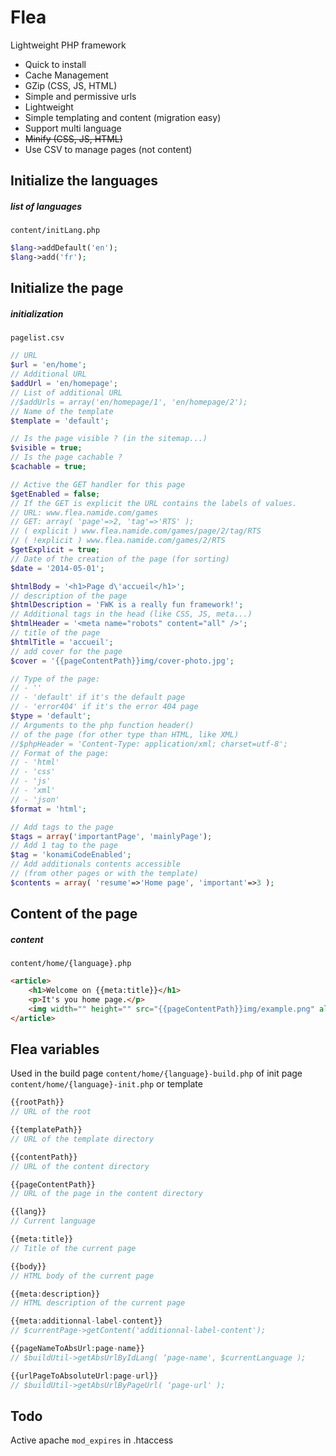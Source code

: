 Flea
====

Lightweight PHP framework
- Quick to install
- Cache Management
- GZip (CSS, JS, HTML)
- Simple and permissive urls
- Lightweight
- Simple templating and content (migration easy)
- Support multi language 
- ~~Minify (CSS, JS, HTML)~~
- Use CSV to manage pages (not content)


Initialize the languages
------------------------

##### list of languages
`content/initLang.php`

```php
$lang->addDefault('en');
$lang->add('fr');
```


Initialize the page
------------------------

##### initialization
`pagelist.csv`

```php
// URL
$url = 'en/home';
// Additional URL
$addUrl = 'en/homepage';
// List of additional URL
//$addUrls = array('en/homepage/1', 'en/homepage/2'); 
// Name of the template	
$template = 'default';

// Is the page visible ? (in the sitemap...)
$visible = true;
// Is the page cachable ?
$cachable = true;

// Active the GET handler for this page
$getEnabled = false;
// If the GET is explicit the URL contains the labels of values.
// URL: www.flea.namide.com/games
// GET: array( 'page'=>2, 'tag'=>'RTS' );
// ( explicit ) www.flea.namide.com/games/page/2/tag/RTS
// ( !explicit ) www.flea.namide.com/games/2/RTS
$getExplicit = true;
// Date of the creation of the page (for sorting)
$date = '2014-05-01';

$htmlBody = '<h1>Page d\'accueil</h1>';
// description of the page
$htmlDescription = 'FWK is a really fun framework!';
// Additional tags in the head (like CSS, JS, meta...)
$htmlHeader = '<meta name="robots" content="all" />';
// title of the page
$htmlTitle = 'accueil';
// add cover for the page
$cover = '{{pageContentPath}}img/cover-photo.jpg';

// Type of the page: 
// - ''
// - 'default' if it's the default page
// - 'error404' if it's the error 404 page
$type = 'default';
// Arguments to the php function header()
// of the page (for other type than HTML, like XML)
//$phpHeader = 'Content-Type: application/xml; charset=utf-8';	
// Format of the page:
// - 'html'
// - 'css'
// - 'js'
// - 'xml'
// - 'json'
$format = 'html';

// Add tags to the page
$tags = array('importantPage', 'mainlyPage');
// Add 1 tag to the page		
$tag = 'konamiCodeEnabled';
// Add additionals contents accessible
// (from other pages or with the template)
$contents = array( 'resume'=>'Home page', 'important'=>3 );
```

Content of the page
------------------------

##### content
`content/home/{language}.php`

```html
<article>
	<h1>Welcome on {{meta:title}}</h1>
	<p>It's you home page.</p>
	<img width="" height="" src="{{pageContentPath}}img/example.png" alt="image example">
</article>
```

Flea variables
------------------------

Used in the build page `content/home/{language}-build.php`
of init page `content/home/{language}-init.php`
or template

```php
{{rootPath}}
// URL of the root

{{templatePath}}
// URL of the template directory

{{contentPath}}
// URL of the content directory

{{pageContentPath}}
// URL of the page in the content directory

{{lang}}
// Current language

{{meta:title}}
// Title of the current page

{{body}}
// HTML body of the current page

{{meta:description}}
// HTML description of the current page

{{meta:additionnal-label-content}}
// $currentPage->getContent('additionnal-label-content');

{{pageNameToAbsUrl:page-name}}
// $buildUtil->getAbsUrlByIdLang( ‘page-name', $currentLanguage );

{{urlPageToAbsoluteUrl:page-url}}
// $buildUtil->getAbsUrlByPageUrl( ‘page-url' );

```


Todo
------------------------

Active apache `mod_expires` in .htaccess
